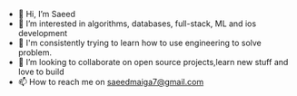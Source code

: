 - 👋 Hi, I’m Saeed
- 👀 I’m interested in algorithms, databases, full-stack, ML and ios development
- 🌱 I'm consistently trying to learn how to use engineering to solve problem.
- 💞️ I’m looking to collaborate on open source projects,learn new stuff and love to build
- 📫 How to reach me on
  saeedmaiga7@gmail.com
  

<!---
Saeedmaiga/Saeedmaiga is a ✨ special ✨ repository because its `README.md` (this file) appears on your GitHub profile.
You can click the Preview link to take a look at your changes.
--->
